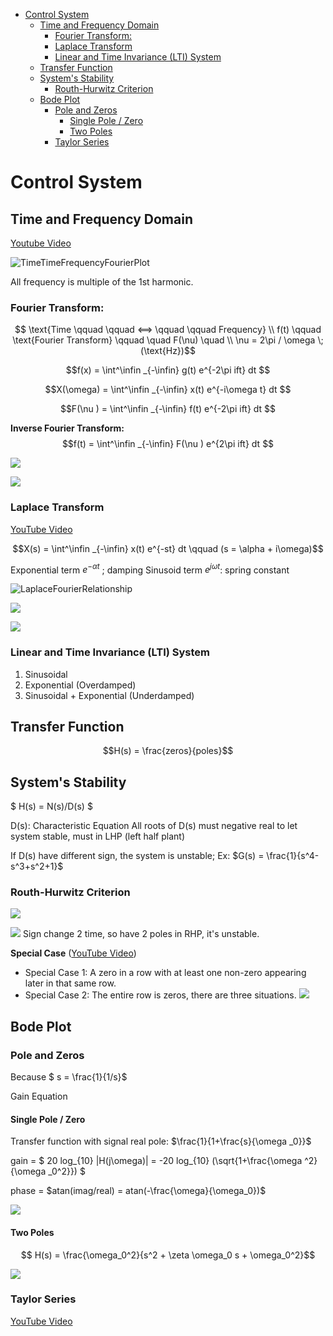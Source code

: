 - [Control System](#control-system)
  - [Time and Frequency Domain](#time-and-frequency-domain)
    - [Fourier Transform:](#fourier-transform)
    - [Laplace Transform](#laplace-transform)
    - [Linear and Time Invariance (LTI) System](#linear-and-time-invariance-lti-system)
  - [Transfer Function](#transfer-function)
  - [System's Stability](#systems-stability)
    - [Routh-Hurwitz Criterion](#routh-hurwitz-criterion)
  - [Bode Plot](#bode-plot)
    - [Pole and Zeros](#pole-and-zeros)
      - [Single Pole / Zero](#single-pole--zero)
      - [Two Poles](#two-poles)
    - [Taylor Series](#taylor-series)
# Control System

## Time and Frequency Domain

[Youtube Video](https://www.youtube.com/watch?v=noycLIZbK_k&list=PLUMWjy5jgHK1NC52DXXrriwihVrYZKqjk&index=3)

![TimeTimeFrequencyFourierPlot](src/img/TimeFrequencyFourierPlot.png)

All frequency is multiple of the 1st harmonic.

### Fourier Transform:
$$ \text{Time \qquad \qquad <==> \qquad \qquad Frequency} \\
f(t) \qquad  \text{Fourier Transform} \qquad \quad F(\nu) \quad \\
\nu = 2\pi / \omega \; (\text{Hz})$$


$$f(x) = \int^\infin _{-\infin} g(t) e^{-2\pi ift} dt $$

$$X(\omega) = \int^\infin _{-\infin} x(t) e^{-i\omega t} dt $$

$$F(\nu ) = \int^\infin _{-\infin} f(t) e^{-2\pi ift} dt $$

**Inverse Fourier Transform:**
$$f(t) = \int^\infin _{-\infin} F(\nu ) e^{2\pi ift} dt $$

![](src/img/FourierTransform.png)

![](src/img/2022-10-08-15-18-17.png)

### Laplace Transform
[YouTube Video](https://www.youtube.com/watch?v=n2y7n6jw5d0&t=28s)

$$X(s) = \int^\infin _{-\infin} x(t) e^{-st} dt \qquad (s = \alpha + i\omega)$$

Exponential term $e^{- \alpha t}$ ; damping
Sinusoid term $e^{j \omega t}$: spring constant

![LaplaceFourierRelationship](src/img/LaplaceFourierRelationship.png)

![](src/img/2022-10-08-15-36-44.png)

![](src/img/LaplaceProperties.png)

### Linear and Time Invariance (LTI) System



1. Sinusoidal 
2. Exponential (Overdamped)
3. Sinusoidal + Exponential (Underdamped)



## Transfer Function

$$H(s) = \frac{zeros}{poles}$$ 


## System's Stability

$ H(s) = N(s)/D(s) $

D(s): Characteristic Equation
All roots of D(s) must negative real to let system stable, must in LHP (left half plant)

If D(s) have different sign, the system is unstable; Ex: $G(s) = \frac{1}{s^4-s^3+s^2+1}$

### Routh-Hurwitz Criterion

![](src/img/RouthHurwitz.png)

![](src/img/RouthHurwitzExample.png)
Sign change 2 time, so have 2 poles in RHP, it's unstable.

**Special Case** ([YouTube Video](https://www.youtube.com/watch?v=oMmUPvn6lP8&list=PLUMWjy5jgHK1NC52DXXrriwihVrYZKqjk&index=19))
- Special Case 1: A zero in a row with at least one non-zero appearing later in that same row.
- Special Case 2: The entire row is zeros, there are three situations.
![](src/img/RouthHurwitzSpecialCase2.png)




## Bode Plot

### Pole and Zeros
Because $ s  = \frac{1}{1/s}$

Gain Equation 

#### Single Pole / Zero 
Transfer function with signal real pole: $\frac{1}{1+\frac{s}{\omega _0}}$

gain = $ 20 log_{10} |H(j\omega)| = -20 log_{10} (\sqrt{1+\frac{\omega ^2}{\omega _0^2}}) $

phase = $atan(imag/real) = atan(-\frac{\omega}{\omega_0})$

![](src/img/BodePlotSinglePole.png)

#### Two Poles

$$ H(s) = \frac{\omega_0^2}{s^2 + \zeta \omega_0 s + \omega_0^2}$$

![](src/img/BodePlot2poles.png)



### Taylor Series
[YouTube Video](https://youtu.be/3d6DsjIBzJ4)